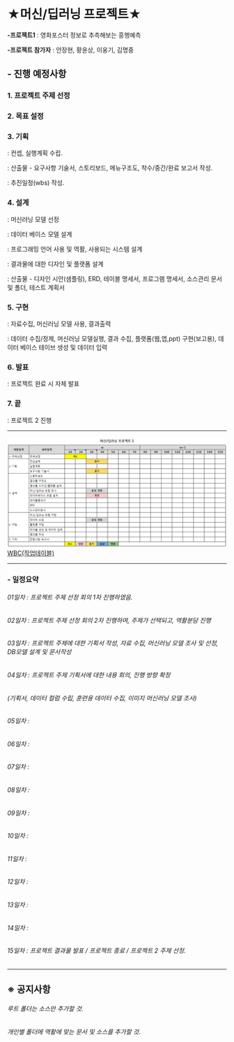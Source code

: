 ﻿★머신/딥러닝 프로젝트★
========================

__-프로젝트1__ : 영화포스터 정보로 추측해보는 흥행예측

__-프로젝트 참가자__ : 안장현, 황윤상, 이웅기, 김명중


## - 진행 예정사항

### 1. 프로젝트 주제 선정

### 2. 목표 설정 

### 3. 기획
 : 컨셉, 실행계획 수립.

 : 산출물 - 요구사항 기술서, 스토리보드, 메뉴구조도, 착수/중간/완료 보고서 작성.

 : 추진일정(wbs) 작성.

### 4. 설계
 : 머신러닝 모델 선정

 : 데이터 베이스 모델 설계

 : 프로그래밍 언어 사용 및 역활, 사용되는 시스템 설계

 : 결과물에 대한 디자인 및 플랫폼 설계 

 : 산출물 - 디자인 시안(샘플링), ERD, 테이블 명세서, 프로그램 명세서, 소스관리 문서 및 폴더, 테스트 계획서

### 5. 구현 
 : 자료수집, 머신러닝 모델 사용, 결과출력

 : 데이터 수집/정제, 머신러닝 모델실행, 결과 수집, 플랫폼(웹,앱,ppt) 구현(보고용), 데이터 베이스 테이브 생성 및 데이터 입력

### 6. 발표
 : 프로젝트 완료 시 자체 발표

### 7. 끝
 : 프로젝트 2 진행
***
![wbs](wbs.png)
[WBC(작업테이블)](https://docs.google.com/spreadsheets/d/1FERX-ZtqsSrEMwRJI8FLhWq9nbFUzfE75uOCy7pMZB4/edit#gid=0)
***
### - 일정요약

###### 01일차 : 프로젝트 주제 선정 회의 1차 진행하였음.
###### 02일차 : 프로젝트 주제 선정 회의 2차 진행하여, 주제가 선택되고, 역활분담 진행
###### 03일차 : 프로젝트 주제에 대한 기획서 작성, 자료 수집, 머신러닝 모델 조사 및 선정, DB모델 설계 및 문서작성
###### 04일차 : 프로젝트 주제 기획서에 대한 내용 회의, 진행 방향 확정
######          (기획서, 데이터 컬럼 수립, 훈련용 데이터 수집, 이미지 머신러닝 모델 조사)
###### 05일차 :
###### 06일차 :
###### 07일차 :
###### 08일차 :
###### 09일차 :
###### 10일차 :
###### 11일차 :
###### 12일차 :
###### 13일차 :
###### 14일차 :
###### 15일차 : 프로젝트 결과물 발표 / 프로젝트 종료 / 프로젝트 2 주제 선정.

***
## ※ 공지사항
###### 루트 폴더는 소스만 추가할 것.
###### 개인별 폴더에 역활에 맞는 문서 및 소스를 추가할 것.
